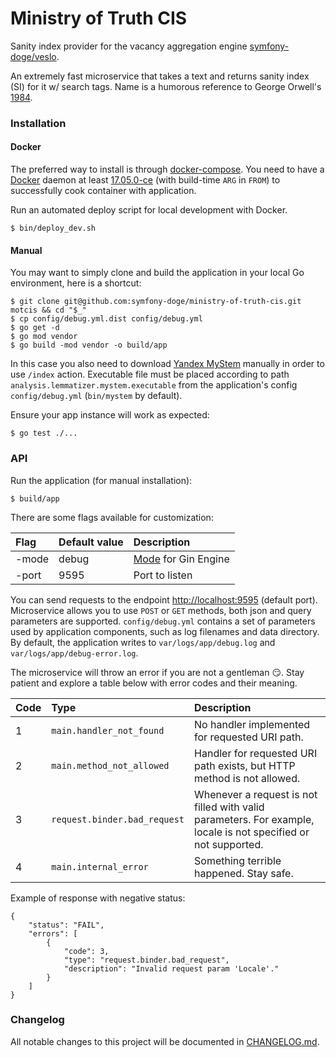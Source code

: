 # Ministry of Truth CIS

Sanity index provider for the vacancy aggregation engine [symfony-doge/veslo](https://github.com/symfony-doge/veslo).

An extremely fast microservice that takes a text and returns sanity index (SI) for it w/ search tags.
Name is a humorous reference to George Orwell's [1984](https://en.wikipedia.org/wiki/Nineteen_Eighty-Four).

### Installation

#### Docker

The preferred way to install is through [docker-compose](https://docs.docker.com/compose).
You need to have a [Docker](https://docs.docker.com/install) daemon at least [17.05.0-ce](https://docs.docker.com/engine/release-notes/#17050-ce) (with build-time `ARG` in `FROM`) to successfully cook container with application.

Run an automated deploy script for local development with Docker.

```
$ bin/deploy_dev.sh
```

#### Manual

You may want to simply clone and build the application in your local Go environment, here is a shortcut:

```
$ git clone git@github.com:symfony-doge/ministry-of-truth-cis.git motcis && cd "$_"
$ cp config/debug.yml.dist config/debug.yml
$ go get -d
$ go mod vendor
$ go build -mod vendor -o build/app
```

In this case you also need to download [Yandex MyStem](https://tech.yandex.ru/mystem) manually in order to use `/index` action.
Executable file must be placed according to path
`analysis.lemmatizer.mystem.executable` from the application's config `config/debug.yml` (`bin/mystem` by default).

Ensure your app instance will work as expected:

```
$ go test ./...
```

### API

Run the application (for manual installation):

```
$ build/app
```

There are some flags available for customization:

| Flag | Default value | Description |
| :--- | :--- | :--- |
| -mode | debug | [Mode](https://github.com/gin-gonic/gin/blob/v1.4.0/mode.go#L15) for Gin Engine |
| -port | 9595 | Port to listen |

You can send requests to the endpoint [http://localhost:9595](http://localhost:9595) (default port).
Microservice allows you to use `POST` or `GET` methods, both json and query parameters are supported.
`config/debug.yml` contains a set of parameters used by application components,
such as log filenames and data directory. By default, the application writes to `var/logs/app/debug.log`
and `var/logs/app/debug-error.log`.

The microservice will throw an error if you are not a gentleman :smirk:.
Stay patient and explore a table below with error codes and their meaning.

| Code | Type | Description |
| :--- | :--- | :--- |
| 1 | `main.handler_not_found` | No handler implemented for requested URI path. |
| 2 | `main.method_not_allowed` | Handler for requested URI path exists, but HTTP method is not allowed. |
| 3 | `request.binder.bad_request` | Whenever a request is not filled with valid parameters. For example, locale is not specified or not supported. |
| 4 | `main.internal_error` | Something terrible happened. Stay safe. |

Example of response with negative status:

```
{
	"status": "FAIL",
	"errors": [
		{
			"code": 3,
			"type": "request.binder.bad_request",
			"description": "Invalid request param 'Locale'."
		}
	]
}
```

### Changelog
All notable changes to this project will be documented in [CHANGELOG.md](CHANGELOG.md).